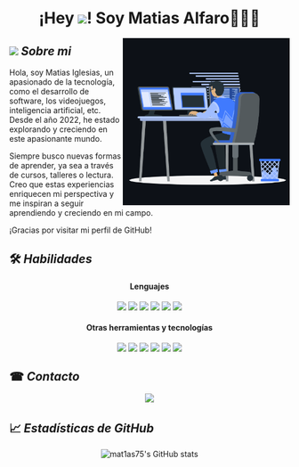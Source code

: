 <h1 align="center">¡Hey <img src="https://media.giphy.com/media/hvRJCLFzcasrR4ia7z/giphy.gif" width="35">! Soy Matias Alfaro👨🏻‍💻</h1>

<img align="right" width=300px alt="Unicorn" src="https://raw.githubusercontent.com/SubhadeepZilong/SubhadeepZilong/main/icons/animation_500_kxa883sd.gif" />

<h2><strong><em><img src="https://media.giphy.com/media/ObNTw8Uzwy6KQ/giphy.gif" width="30px">&nbsp;Sobre mi</em></strong></h2>

Hola, soy Matias Iglesias, un apasionado de la tecnología, como el desarrollo de software, los videojuegos, inteligencia artificial, etc. Desde el año 2022, he estado explorando y creciendo en este apasionante mundo.

Siempre busco nuevas formas de aprender, ya sea a través de cursos, talleres o lectura. Creo que estas experiencias enriquecen mi perspectiva y me inspiran a seguir aprendiendo y creciendo en mi campo.

¡Gracias por visitar mi perfil de GitHub!

## 🛠️ ***Habilidades***
<div align="center">
  <h4> Lenguajes </h4>
  <span> 
    <img src="https://img.shields.io/badge/HTML5-E34F26?style=for-the-badge&logo=html5&logoColor=white">
    <img src="https://img.shields.io/badge/CSS3-1572B6?style=for-the-badge&logo=css3&logoColor=white">
    <img src="https://img.shields.io/badge/JavaScript-F7DF1E?style=for-the-badge&logo=javascript&logoColor=black">
    <img src="https://img.shields.io/badge/Java-ED8B00?style=for-the-badge&logo=java&logoColor=white">
    <img src="https://img.shields.io/badge/C-00599C?style=for-the-badge&logo=c&logoColor=white">
    <img src="https://img.shields.io/badge/c++-%2300599C.svg?style=for-the-badge&logo=c%2B%2B&logoColor=white">
  </span>
</div>

<div align="center">
  <h4> Otras herramientas y tecnologías </h4>
  <span>
    <img src="https://img.shields.io/badge/git-%23F05033.svg?style=for-the-badge&logo=git&logoColor=white">
    <img src="https://img.shields.io/badge/Notion-%23000000.svg?style=for-the-badge&logo=notion&logoColor=white">
    <img src="https://img.shields.io/badge/MySQL-00000F?style=for-the-badge&logo=mysql&logoColor=white">
    <img src="https://img.shields.io/badge/Xampp-F37623?style=for-the-badge&logo=xampp&logoColor=white">
    <img src="https://img.shields.io/badge/cisco-%23049fd9.svg?style=for-the-badge&logo=cisco&logoColor=black">
    <img src="https://img.shields.io/badge/CMake-%23008FBA.svg?style=for-the-badge&logo=cmake&logoColor=white">
  </span>
</div>

## ☎ ***Contacto***
<div align="center">
  <a href="https://www.linkedin.com/in/matias-alfaro-iglesias-7541b121a/">
    <img src="https://img.shields.io/badge/linkedin-%230077B5.svg?&style=for-the-badge&logo=linkedin&logoColor=white">
  </a>
</div>

## 📈 ***Estadísticas de GitHub***
<div align="center">
  
  ![mat1as75's GitHub stats](https://github-readme-stats.vercel.app/api?username=mat1as75&show_icons=true&locale=es&theme=dark#gh-dark-mode-only)
  
</div>




